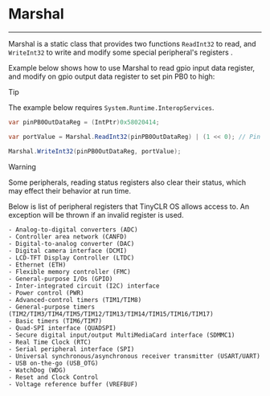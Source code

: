 # Marshal
---
Marshal is a static class that provides two functions `ReadInt32` to read, and `WriteInt32` to write and modify some special peripheral's registers .

Example below shows how to use Marshal to read gpio input data register, and modify on gpio output data register to set pin PB0 to high:

>[!TIP]
> The example below requires `System.Runtime.InteropServices`.

```cs
var pinPB0OutDataReg = (IntPtr)0x58020414;

var portValue = Marshal.ReadInt32(pinPB0OutDataReg) | (1 << 0); // Pin 0

Marshal.WriteInt32(pinPB0OutDataReg, portValue);

```
>[!WARNING]
> Some peripherals, reading status registers also clear their status, which may effect their behavior at run time.

Below is list of peripheral registers that TinyCLR OS allows access to. An exception will be thrown if an invalid register is used.

    - Analog-to-digital converters (ADC)
    - Controller area network (CANFD)
    - Digital-to-analog converter (DAC)
    - Digital camera interface (DCMI)
    - LCD-TFT Display Controller (LTDC)
    - Ethernet (ETH)
    - Flexible memory controller (FMC)
    - General-purpose I/Os (GPIO)
    - Inter-integrated circuit (I2C) interface
    - Power control (PWR)
    - Advanced-control timers (TIM1/TIM8)
    - General-purpose timers (TIM2/TIM3/TIM4/TIM5/TIM12/TIM13/TIM14/TIM15/TIM16/TIM17)
    - Basic timers (TIM6/TIM7)
    - Quad-SPI interface (QUADSPI)
    - Secure digital input/output MultiMediaCard interface (SDMMC1)
    - Real Time Clock (RTC)
    - Serial peripheral interface (SPI)
    - Universal synchronous/asynchronous receiver transmitter (USART/UART)
    - USB on-the-go (USB_OTG)
    - WatchDog (WDG)
    - Reset and Clock Control
    - Voltage reference buffer (VREFBUF)

 
